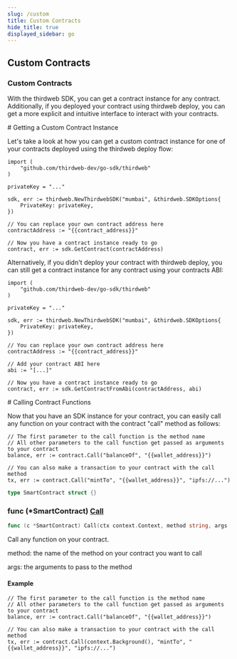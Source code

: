 ```yaml
---
slug: /custom
title: Custom Contracts
hide_title: true
displayed_sidebar: go
---
```


## Custom Contracts

### Custom Contracts

With the thirdweb SDK, you can get a contract instance for any contract\. Additionally, if you deployed your contract using thirdweb deploy, you can get a more explicit and intuitive interface to interact with your contracts\.

\# Getting a Custom Contract Instance

Let's take a look at how you can get a custom contract instance for one of your contracts deployed using the thirdweb deploy flow:

```
import (
	"github.com/thirdweb-dev/go-sdk/thirdweb"
)

privateKey = "..."

sdk, err := thirdweb.NewThirdwebSDK("mumbai", &thirdweb.SDKOptions{
	PrivateKey: privateKey,
})

// You can replace your own contract address here
contractAddress := "{{contract_address}}"

// Now you have a contract instance ready to go
contract, err := sdk.GetContract(contractAddress)
```

Alternatively, if you didn't deploy your contract with thirdweb deploy, you can still get a contract instance for any contract using your contracts ABI:

```
import (
	"github.com/thirdweb-dev/go-sdk/thirdweb"
)

privateKey = "..."

sdk, err := thirdweb.NewThirdwebSDK("mumbai", &thirdweb.SDKOptions{
	PrivateKey: privateKey,
})

// You can replace your own contract address here
contractAddress := "{{contract_address}}"

// Add your contract ABI here
abi := "[...]"

// Now you have a contract instance ready to go
contract, err := sdk.GetContractFromAbi(contractAddress, abi)
```

\# Calling Contract Functions

Now that you have an SDK instance for your contract, you can easily call any function on your contract with the contract "call" method as follows:

```
// The first parameter to the call function is the method name
// All other parameters to the call function get passed as arguments to your contract
balance, err := contract.Call("balanceOf", "{{wallet_address}}")

// You can also make a transaction to your contract with the call method
tx, err := contract.Call("mintTo", "{{wallet_address}}", "ipfs://...")
```

```go
type SmartContract struct {}
```

### func \(\*SmartContract\) [Call](https://github.com/thirdweb-dev/go-sdk/blob/main/thirdweb/smart_contract.go#L118)

```go
func (c *SmartContract) Call(ctx context.Context, method string, args ...interface{}) (interface{}, error)
```

Call any function on your contract\.

method: the name of the method on your contract you want to call

args: the arguments to pass to the method

#### Example

```
// The first parameter to the call function is the method name
// All other parameters to the call function get passed as arguments to your contract
balance, err := contract.Call("balanceOf", "{{wallet_address}}")

// You can also make a transaction to your contract with the call method
tx, err := contract.Call(context.Background(), "mintTo", "{{wallet_address}}", "ipfs://...")
```
